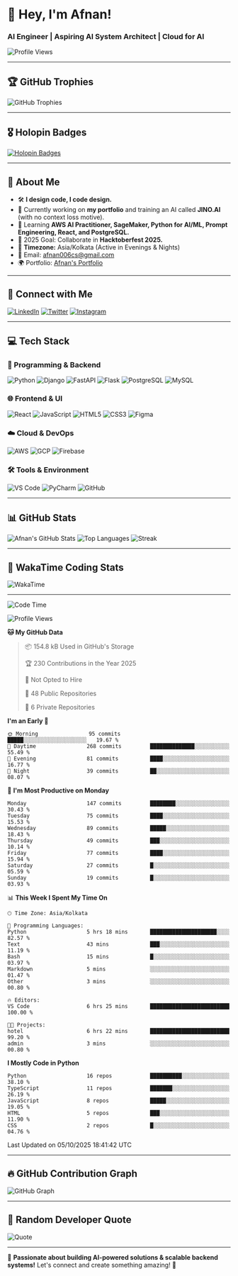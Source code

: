 # 👋 Hey, I'm Afnan!
### AI Engineer | Aspiring AI System Architect | Cloud for AI

![Profile Views](https://komarev.com/ghpvc/?username=afnan006&label=Profile%20Views&color=red&style=flat)

---

## 🏆 GitHub Trophies
![GitHub Trophies](https://github-profile-trophy.vercel.app/?username=afnan006&theme=onedark&margin-w=15&margin-h=15&no-frame=true)

---

## 🎖️ Holopin Badges
[![Holopin Badges](https://holopin.me/afnan006)](https://holopin.io/@afnan006)

---

## 🚀 About Me
- 🛠 **I design code, I code design.**
- 🔭 Currently working on **my portfolio** and training an AI called **JINO.AI** (with no context loss motive).
- 🌱 Learning **AWS AI Practitioner, SageMaker, Python for AI/ML, Prompt Engineering, React, and PostgreSQL.**
- 🎯 2025 Goal: Collaborate in **Hacktoberfest 2025.**
- 📌 **Timezone:** Asia/Kolkata (Active in Evenings & Nights)
- 📧 Email: [afnan006cs@gmail.com](mailto:afnan006cs@gmail.com)
- 🌍 Portfolio: [Afnan's Portfolio](https://afnan006-portfolio.netlify.app/)

---

## 📡 Connect with Me
[![LinkedIn](https://img.shields.io/badge/-LinkedIn-0A66C2?style=for-the-badge&logo=linkedin&logoColor=white)](https://linkedin.com/in/afnan006)
[![Twitter](https://img.shields.io/badge/-Twitter-1DA1F2?style=for-the-badge&logo=twitter&logoColor=white)](https://x.com/Kaun_Afnan)
[![Instagram](https://img.shields.io/badge/-Instagram-E4405F?style=for-the-badge&logo=instagram&logoColor=white)](https://instagram.com/Kaun_Afnan)

---

## 💻 Tech Stack
### 🚀 Programming & Backend
![Python](https://img.shields.io/badge/-Python-3776AB?style=for-the-badge&logo=python&logoColor=white)
![Django](https://img.shields.io/badge/-Django-092E20?style=for-the-badge&logo=django&logoColor=white)
![FastAPI](https://img.shields.io/badge/-FastAPI-009688?style=for-the-badge&logo=fastapi&logoColor=white)
![Flask](https://img.shields.io/badge/-Flask-000000?style=for-the-badge&logo=flask&logoColor=white)
![PostgreSQL](https://img.shields.io/badge/-PostgreSQL-316192?style=for-the-badge&logo=postgresql&logoColor=white)
![MySQL](https://img.shields.io/badge/-MySQL-4479A1?style=for-the-badge&logo=mysql&logoColor=white)

### 🌐 Frontend & UI
![React](https://img.shields.io/badge/-React-61DAFB?style=for-the-badge&logo=react&logoColor=black)
![JavaScript](https://img.shields.io/badge/-JavaScript-F7DF1E?style=for-the-badge&logo=javascript&logoColor=black)
![HTML5](https://img.shields.io/badge/-HTML5-E34F26?style=for-the-badge&logo=html5&logoColor=white)
![CSS3](https://img.shields.io/badge/-CSS3-1572B6?style=for-the-badge&logo=css3&logoColor=white)
![Figma](https://img.shields.io/badge/-Figma-F24E1E?style=for-the-badge&logo=figma&logoColor=white)

### ☁️ Cloud & DevOps
![AWS](https://img.shields.io/badge/-AWS-FF9900?style=for-the-badge&logo=amazon-aws&logoColor=white)
![GCP](https://img.shields.io/badge/-Google%20Cloud-4285F4?style=for-the-badge&logo=google-cloud&logoColor=white)
![Firebase](https://img.shields.io/badge/-Firebase-FFCA28?style=for-the-badge&logo=firebase&logoColor=black)

### 🛠 Tools & Environment
![VS Code](https://img.shields.io/badge/-VS%20Code-007ACC?style=for-the-badge&logo=visual-studio-code&logoColor=white)
![PyCharm](https://img.shields.io/badge/-PyCharm-000000?style=for-the-badge&logo=pycharm&logoColor=white)
![GitHub](https://img.shields.io/badge/-GitHub-181717?style=for-the-badge&logo=github&logoColor=white)

---

## 📊 GitHub Stats
![Afnan's GitHub Stats](https://github-readme-stats.vercel.app/api?username=afnan006&show_icons=true&theme=radical)
![Top Languages](https://github-readme-stats.vercel.app/api/top-langs/?username=afnan006&layout=compact&theme=radical)
![Streak](https://github-readme-streak-stats.herokuapp.com/?user=afnan006&theme=radical)

---

## 🚀 WakaTime Coding Stats
![WakaTime](https://github-readme-stats.vercel.app/api/wakatime?username=Afnan006&layout=compact&theme=radical)

---
<!--START_SECTION:waka-->
![Code Time](http://img.shields.io/badge/Code%20Time-270%20hrs%2042%20mins-blue)

![Profile Views](http://img.shields.io/badge/Profile%20Views-1-blue)

**🐱 My GitHub Data** 

> 📦 154.8 kB Used in GitHub's Storage 
 > 
> 🏆 230 Contributions in the Year 2025
 > 
> 🚫 Not Opted to Hire
 > 
> 📜 48 Public Repositories 
 > 
> 🔑 6 Private Repositories 
 > 
**I'm an Early 🐤** 

```text
🌞 Morning                95 commits          █████░░░░░░░░░░░░░░░░░░░░   19.67 % 
🌆 Daytime                268 commits         ██████████████░░░░░░░░░░░   55.49 % 
🌃 Evening                81 commits          ████░░░░░░░░░░░░░░░░░░░░░   16.77 % 
🌙 Night                  39 commits          ██░░░░░░░░░░░░░░░░░░░░░░░   08.07 % 
```
📅 **I'm Most Productive on Monday** 

```text
Monday                   147 commits         ████████░░░░░░░░░░░░░░░░░   30.43 % 
Tuesday                  75 commits          ████░░░░░░░░░░░░░░░░░░░░░   15.53 % 
Wednesday                89 commits          █████░░░░░░░░░░░░░░░░░░░░   18.43 % 
Thursday                 49 commits          ███░░░░░░░░░░░░░░░░░░░░░░   10.14 % 
Friday                   77 commits          ████░░░░░░░░░░░░░░░░░░░░░   15.94 % 
Saturday                 27 commits          █░░░░░░░░░░░░░░░░░░░░░░░░   05.59 % 
Sunday                   19 commits          █░░░░░░░░░░░░░░░░░░░░░░░░   03.93 % 
```


📊 **This Week I Spent My Time On** 

```text
🕑︎ Time Zone: Asia/Kolkata

💬 Programming Languages: 
Python                   5 hrs 18 mins       █████████████████████░░░░   82.57 % 
Text                     43 mins             ███░░░░░░░░░░░░░░░░░░░░░░   11.19 % 
Bash                     15 mins             █░░░░░░░░░░░░░░░░░░░░░░░░   03.97 % 
Markdown                 5 mins              ░░░░░░░░░░░░░░░░░░░░░░░░░   01.47 % 
Other                    3 mins              ░░░░░░░░░░░░░░░░░░░░░░░░░   00.80 % 

🔥 Editors: 
VS Code                  6 hrs 25 mins       █████████████████████████   100.00 % 

🐱‍💻 Projects: 
hotel                    6 hrs 22 mins       █████████████████████████   99.20 % 
admin                    3 mins              ░░░░░░░░░░░░░░░░░░░░░░░░░   00.80 % 
```

**I Mostly Code in Python** 

```text
Python                   16 repos            ██████████░░░░░░░░░░░░░░░   38.10 % 
TypeScript               11 repos            ███████░░░░░░░░░░░░░░░░░░   26.19 % 
JavaScript               8 repos             █████░░░░░░░░░░░░░░░░░░░░   19.05 % 
HTML                     5 repos             ███░░░░░░░░░░░░░░░░░░░░░░   11.90 % 
CSS                      2 repos             █░░░░░░░░░░░░░░░░░░░░░░░░   04.76 % 
```




 Last Updated on 05/10/2025 18:41:42 UTC
<!--END_SECTION:waka-->
---

## 🔥 GitHub Contribution Graph
![GitHub Graph](https://github-readme-activity-graph.vercel.app/graph?username=afnan006&theme=github-dark&hide_border=true)

---

## 📜 Random Developer Quote
![Quote](https://quotes-github-readme.vercel.app/api?type=horizontal&theme=radical)

---

🚀 **Passionate about building AI-powered solutions & scalable backend systems!** Let's connect and create something amazing! 🚀
